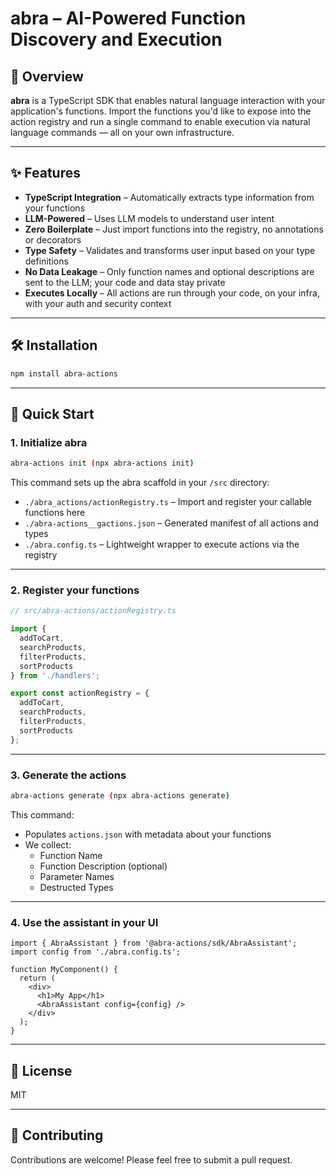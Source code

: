 # abra – AI-Powered Function Discovery and Execution

## 🚀 Overview

**abra** is a TypeScript SDK that enables natural language interaction with your application's functions. Import the functions you'd like to expose into the action registry and run a single command to enable execution via natural language commands — all on your own infrastructure.

---

## ✨ Features

- **TypeScript Integration** – Automatically extracts type information from your functions
- **LLM-Powered** – Uses LLM models to understand user intent
- **Zero Boilerplate** – Just import functions into the registry, no annotations or decorators
- **Type Safety** – Validates and transforms user input based on your type definitions
- **No Data Leakage** – Only function names and optional descriptions are sent to the LLM; your code and data stay private
- **Executes Locally** – All actions are run through your code, on your infra, with your auth and security context

---

## 🛠️ Installation

```bash
npm install abra-actions
```

---

## 🔗 Quick Start

### 1. Initialize abra

```bash
abra-actions init (npx abra-actions init)
```

This command sets up the abra scaffold in your `/src` directory:

- `./abra_actions/actionRegistry.ts` – Import and register your callable functions here
- `./abra-actions__gactions.json` – Generated manifest of all actions and types
- `./abra.config.ts` – Lightweight wrapper to execute actions via the registry

---

### 2. Register your functions

```ts
// src/abra-actions/actionRegistry.ts

import { 
  addToCart, 
  searchProducts, 
  filterProducts, 
  sortProducts 
} from './handlers';

export const actionRegistry = {
  addToCart,
  searchProducts,
  filterProducts,
  sortProducts
};
```

---

### 3. Generate the actions

```bash
abra-actions generate (npx abra-actions generate)
```

This command:
- Populates `actions.json` with metadata about your functions
- We collect:
  - Function Name
  - Function Description (optional)
  - Parameter Names
  - Destructed Types

---

### 4. Use the assistant in your UI

```tsx
import { AbraAssistant } from '@abra-actions/sdk/AbraAssistant';
import config from './abra.config.ts';

function MyComponent() {
  return (
    <div>
      <h1>My App</h1>
      <AbraAssistant config={config} />
    </div>
  );
}
```

---


## 📄 License

MIT

---

## 🤝 Contributing

Contributions are welcome! Please feel free to submit a pull request.
